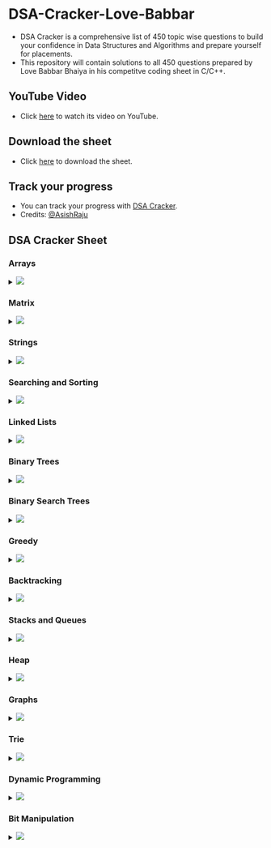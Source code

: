 
# DSA-Cracker-Love-Babbar 
* DSA Cracker is a comprehensive list of 450 topic wise questions to build your confidence in Data Structures and Algorithms and prepare yourself for placements.
* This repository will contain solutions to all 450 questions prepared by Love Babbar Bhaiya in his competitve coding sheet in C/C++.

## YouTube Video
* Click [here](https://youtu.be/4iFALQ1ACdA) to watch its video on YouTube.

## Download the sheet
* Click [here](https://drive.google.com/file/d/1FMdN_OCfOI0iAeDlqswCiC2DZzD4nPsb/view) to download the sheet.

## Track your progress
* You can track your progress with [DSA Cracker](https://450dsa.com/).
* Credits: [@AsishRaju](https://github.com/AsishRaju)

## DSA Cracker Sheet

### Arrays

<details>

<summary><img id="array" src="https://img.shields.io/badge/Arrays-35-brightgreen?style=for-the-badge"></summary>


| Topic:              | Problem                                                                                              | Solutions        |
|:-------------------:|------------------------------------------------------------------------------------------------------|:----------------:|
| Array               | [Reverse the array](https://www.geeksforgeeks.org/write-a-program-to-reverse-an-array-or-string/) |<a href="./01-Arrays/01-Reverse-Array.cpp"><img src="https://img.shields.io/badge/Solution-green"></a>|
| Array               | Find the maximum and minimum element in an array                                                     | <->              |
| Array               | Find the "Kth" max and min element of an array                                                       | <->              |
| Array               | Given an array which consists of only 0, 1 and 2. Sort the array without using any sorting algo      | <->              |
| Array               | Move all the negative elements to one side of the array                                              | <->              |
| Array               | Find the Union and Intersection of the two sorted arrays.                                            | <->              |
| Array               | Write a program to cyclically rotate an array by one.                                                | <->              |
| Array               | find Largest sum contiguous Subarray [V. IMP]                                                        | <->              |
| Array               | Minimise the maximum difference between heights [V.IMP]                                              | <->              |
| Array               | Minimum no. of Jumps to reach end of an array                                                        | <->              |
| Array               | find duplicate in an array of N+1 Integers                                                           | <->              |
| Array               | Merge 2 sorted arrays without using Extra space.                                                     | <->              |
| Array               | Kadane's Algo [V.V.V.V.V IMP]                                                                        | <->              |
| Array               | Merge Intervals                                                                                      | <->              |
| Array               | Next Permutation                                                                                     | <->              |
| Array               | Count Inversion                                                                                      | <->              |
| Array               | Best time to buy and Sell stock                                                                      | <->              |
| Array               | find all pairs on integer array whose sum is equal to given number                                   | <->              |
| Array               | find common elements In 3 sorted arrays                                                              | <->              |
| Array               | Rearrange the array in alternating positive and negative items with O(1) extra space                 | <->              |
| Array               | Find if there is any subarray with sum equal to 0                                                    | <->              |
| Array               | Find factorial of a large number                                                                     | <->              |
| Array               | find maximum product subarray                                                                        | <->              |
| Array               | Find longest coinsecutive subsequence                                                                | <->              |
| Array               | Given an array of size n and a number k, fin all elements that appear more than " n/k " times.       | <->              |
| Array               | Maximum profit by buying and selling a share atmost twice                                            | <->              |
| Array               | Find whether an array is a subset of another array                                                   | <->              |
| Array               | Find the triplet that sum to a given value                                                           | <->              |
| Array               | Trapping Rain water problem                                                                          | <->              |
| Array               | Chocolate Distribution problem                                                                       | <->              |
| Array               | Smallest Subarray with sum greater than a given value                                                | <->              |
| Array               | Three way partitioning of an array around a given value                                              | <->              |
| Array               | Minimum swaps required bring elements less equal K together                                          | <->              |
| Array               | Minimum no. of operations required to make an array palindrome                                       | <->              |
| Array               | Median of 2 sorted arrays of equal size                                                              | <->              |
| Array               | Median of 2 sorted arrays of different size                                                          | <->              |

</details>

### Matrix

<details>

<summary><img id="matrix" src="https://img.shields.io/badge/Matrix-10-yellow?style=for-the-badge"></summary>

| Topic:              | Problem                                                                                              | Solutions        |
|:-------------------:|------------------------------------------------------------------------------------------------------|:----------------:|
| Matrix              | Spiral traversal on a Matrix                                                                         | <->              |
| Matrix              | Search an element in a matriix                                                                       | <->              |
| Matrix              | Find median in a row wise sorted matrix                                                              | <->              |
| Matrix              | Find row with maximum no. of 1's                                                                     | <->              |
| Matrix              | Print elements in sorted order using row-column wise sorted matrix                                   | <->              |
| Matrix              | Maximum size rectangle                                                                               | <->              |
| Matrix              | Find a specific pair in matrix                                                                       | <->              |
| Matrix              | Rotate matrix by 90 degrees                                                                          | <->              |
| Matrix              | Kth smallest element in a row-cpumn wise sorted matrix                                               | <->              |
| Matrix              | Common elements in all rows of a given matrix                                                        | <->              |

</details>

### Strings

<details>

<summary><img id="string" src="https://img.shields.io/badge/String-42-orange?style=for-the-badge"></summary>

| Topic:              | Problem                                                                                              | Solutions        |
|:-------------------:|------------------------------------------------------------------------------------------------------|:----------------:|
| String              | Reverse a String                                                                                     | <->              |
| String              | Check whether a String is Palindrome or not                                                          | <->              |
| String              | Find Duplicate characters in a string                                                                | <->              |
| String              | Why strings are immutable in Java?                                                                   | <->              |
| String              | Write a Code to check whether one string is a rotation of another                                    | <->              |
| String              | Write a Program to check whether a string is a valid shuffle of two strings or not                   | <->              |
| String              | Count and Say problem                                                                                | <->              |
| String              | Write a program to find the longest Palindrome in a string.[ Longest palindromic Substring]          | <->              |
| String              | Find Longest Recurring Subsequence in String                                                         | <->              |
| String              | Print all Subsequences of a string.                                                                  | <->              |
| String              | Print all the permutations of the given string                                                       | <->              |
| String              | Split the Binary string into two substring with equal 0’s and 1’s                                    | <->              |
| String              | Word Wrap Problem [VERY IMP].                                                                        | <->              |
| String              | EDIT Distance [Very Imp]                                                                             | <->              |
| String              | Find next greater number with same set of digits. [Very Very IMP]                                    | <->              |
| String              | Balanced Parenthesis problem.[Imp]                                                                   | <->              |
| String              | Word break Problem[ Very Imp]                                                                        | <->              |
| String              | Rabin Karp Algo                                                                                      | <->              |
| String              | KMP Algo                                                                                             | <->              |
| String              | Convert a Sentence into its equivalent mobile numeric keypad sequence.                               | <->              |
| String              | Minimum number of bracket reversals needed to make an expression balanced.                           | <->              |
| String              | Count All Palindromic Subsequence in a given String.                                                 | <->              |
| String              | Count of number of given string in 2D character array                                                | <->              |
| String              | Search a Word in a 2D Grid of characters.                                                            | <->              |
| String              | Boyer Moore Algorithm for Pattern Searching.                                                         | <->              |
| String              | Converting Roman Numerals to Decimal                                                                 | <->              |
| String              | Longest Common Prefix                                                                                | <->              |
| String              | Number of flips to make binary string alternate                                                      | <->              |
| String              | Find the first repeated word in string.                                                              | <->              |
| String              | Minimum number of swaps for bracket balancing.                                                       | <->              |
| String              | Find the longest common subsequence between two strings.                                             | <->              |
| String              | Program to generate all possible valid IP addresses from given  string.                              | <->              |
| String              | Write a program tofind the smallest window that contains all characters of string itself.            | <->              |
| String              | Rearrange characters in a string such that no two adjacent are same                                  | <->              |
| String              | Minimum characters to be added at front to make string palindrome                                    | <->              |
| String              | Given a sequence of words, print all anagrams together                                               | <->              |
| String              | Find the smallest window in a string containing all characters of another string                     | <->              |
| String              | Recursively remove all adjacent duplicates                                                           | <->              |
| String              | String matching where one string contains wildcard characters                                        | <->              |
| String              | Function to find Number of customers who could not get a computer                                    | <->              |
| String              | Transform One String to Another using Minimum Number of Given Operation                              | <->              |
| String              | Check if two given strings are isomorphic to each other                                              | <->              |
| String              | Recursively print all sentences that can be formed from list of word lists                           | <->              |

</details>

### Searching and Sorting

<details>

<summary><img id="sns" src="https://img.shields.io/badge/Searching_&_Sorting-36-red?style=for-the-badge"></summary>

| Topic:              | Problem                                                                                              | Solutions        |
|:-------------------:|------------------------------------------------------------------------------------------------------|:----------------:|
| Searching & Sorting | Find first and last positions of an element in a sorted array                                        | <->              |
| Searching & Sorting | Find a Fixed Point (Value equal to index) in a given array                                           | <->              |
| Searching & Sorting | Search in a rotated sorted array                                                                     | <->              |
| Searching & Sorting | square root of an integer                                                                            | <->              |
| Searching & Sorting | Maximum and minimum of an array using minimum number of comparisons                                  | <->              |
| Searching & Sorting | Optimum location of point to minimize total distance                                                 | <->              |
| Searching & Sorting | Find the repeating and the missing                                                                   | <->              |
| Searching & Sorting | find majority element                                                                                | <->              |
| Searching & Sorting | Searching in an array where adjacent differ by at most k                                             | <->              |
| Searching & Sorting | find a pair with a given difference                                                                  | <->              |
| Searching & Sorting | find four elements that sum to a given value                                                         | <->              |
| Searching & Sorting | maximum sum such that no 2 elements are adjacent                                                     | <->              |
| Searching & Sorting | Count triplet with sum smaller than a given value                                                    | <->              |
| Searching & Sorting | merge 2 sorted arrays                                                                                | <->              |
| Searching & Sorting | print all subarrays with 0 sum                                                                       | <->              |
| Searching & Sorting | Product array Puzzle                                                                                 | <->              |
| Searching & Sorting | Sort array according to count of set bits                                                            | <->              |
| Searching & Sorting | minimum no. of swaps required to sort the array                                                      | <->              |
| Searching & Sorting | Bishu and Soldiers                                                                                   | <->              |
| Searching & Sorting | Rasta and Kheshtak                                                                                   | <->              |
| Searching & Sorting | Kth smallest number again                                                                            | <->              |
| Searching & Sorting | Find pivot element in a sorted array                                                                 | <->              |
| Searching & Sorting | K-th Element of Two Sorted Arrays                                                                    | <->              |
| Searching & Sorting | Aggressive cows                                                                                      | <->              |
| Searching & Sorting | Book Allocation Problem                                                                              | <->              |
| Searching & Sorting | EKOSPOJ:                                                                                             | <->              |
| Searching & Sorting | Job Scheduling Algo                                                                                  | <->              |
| Searching & Sorting | Missing Number in AP                                                                                 | <->              |
| Searching & Sorting | Smallest number with atleastn trailing zeroes infactorial                                            | <->              |
| Searching & Sorting | Painters Partition Problem:                                                                          | <->              |
| Searching & Sorting | ROTI-Prata SPOJ                                                                                      | <->              |
| Searching & Sorting | DoubleHelix SPOJ                                                                                     | <->              |
| Searching & Sorting | Subset Sums                                                                                          | <->              |
| Searching & Sorting | Findthe inversion count                                                                              | <->              |
| Searching & Sorting | Implement Merge-sort in-place                                                                        | <->              |
| Searching & Sorting | Partitioning and Sorting Arrays with Many Repeated Entries                                           | <->              |

</details>

### Linked Lists

<details>

<summary><img id="linkedlist" src="https://img.shields.io/badge/Linked_List-36-blue?style=for-the-badge"></summary>

| Topic:              | Problem                                                                                              | Solutions        |
|:-------------------:|------------------------------------------------------------------------------------------------------|:----------------:|
| LinkedList          | Write a Program to reverse the Linked List. (Both Iterative and recursive)                           | <->              |
| LinkedList          | Reverse a Linked List in group of Given Size. [Very Imp]                                             | <->              |
| LinkedList          | Write a program to Detect loop in a linked list.                                                     | <->              |
| LinkedList          | Write a program to Delete loop in a linked list.                                                     | <->              |
| LinkedList          | Find the starting point of the loop.                                                                 | <->              |
| LinkedList          | Remove Duplicates in a sorted Linked List.                                                           | <->              |
| LinkedList          | Remove Duplicates in a Un-sorted Linked List.                                                        | <->              |
| LinkedList          | Write a Program to Move the last element to Front in a Linked List.                                  | <->              |
| LinkedList          | Add “1” to a number represented as a Linked List.                                                    | <->              |
| LinkedList          | Add two numbers represented by linked lists.                                                         | <->              |
| LinkedList          | Intersection of two Sorted Linked List.                                                              | <->              |
| LinkedList          | Intersection Point of two Linked Lists.                                                              | <->              |
| LinkedList          | Merge Sort For Linked lists.[Very Important]                                                         | <->              |
| LinkedList          | Quicksort for Linked Lists.[Very Important]                                                          | <->              |
| LinkedList          | Find the middle Element of a linked list.                                                            | <->              |
| LinkedList          | Check if a linked list is a circular linked list.                                                    | <->              |
| LinkedList          | Split a Circular linked list into two halves.                                                        | <->              |
| LinkedList          | Write a Program to check whether the Singly Linked list is a palindrome or not.                      | <->              |
| LinkedList          | Deletion from a Circular Linked List.                                                                | <->              |
| LinkedList          | Reverse a Doubly Linked list.                                                                        | <->              |
| LinkedList          | Find pairs with a given sum in a DLL.                                                                | <->              |
| LinkedList          | Count triplets in a sorted DLL whose sum is equal to given value “X”.                                | <->              |
| LinkedList          | Sort a “k”sorted Doubly Linked list.[Very IMP]                                                       | <->              |
| LinkedList          | Rotate DoublyLinked list by N nodes.                                                                 | <->              |
| LinkedList          | Rotate a Doubly Linked list in group of Given Size.[Very IMP]                                        | <->              |
| LinkedList          | Can we reverse a linked list in less than O(n) ?                                                     | <->              |
| LinkedList          | Why Quicksort is preferred for. Arrays and Merge Sort for LinkedLists ?                              | <->              |
| LinkedList          | Flatten a Linked List                                                                                | <->              |
| LinkedList          | Sort a LL of 0's, 1's and 2's                                                                        | <->              |
| LinkedList          | Clone a linked list with next and random pointer                                                     | <->              |
| LinkedList          | Merge K sorted Linked list                                                                           | <->              |
| LinkedList          | Multiply 2 no. represented by LL                                                                     | <->              |
| LinkedList          | Delete nodes which have a greater value on right side                                                | <->              |
| LinkedList          | Segregate even and odd nodes in a Linked List                                                        | <->              |
| LinkedList          | Program for n’th node from the end of a Linked List                                                  | <->              |
| LinkedList          | Find the first non-repeating character from a stream of characters                                   | <->              |

</details>

### Binary Trees

<details>

<summary><img id="binarytrees" src="https://img.shields.io/badge/Binary_Trees-35-bluevoilet?style=for-the-badge"></summary>

| Topic:              | Problem                                                                                              | Solutions        |
|:-------------------:|------------------------------------------------------------------------------------------------------|:----------------:|
| Binary Trees        | level order traversal                                                                                | <->              |
| Binary Trees        | Reverse Level Order traversal                                                                        | <->              |
| Binary Trees        | Height of a tree                                                                                     | <->              |
| Binary Trees        | Diameter of a tree                                                                                   | <->              |
| Binary Trees        | Mirror of a tree                                                                                     | <->              |
| Binary Trees        | Inorder Traversal of a tree both using recursion and Iteration                                       | <->              |
| Binary Trees        | Preorder Traversal of a tree both using recursion and Iteration                                      | <->              |
| Binary Trees        | Postorder Traversal of a tree both using recursion and Iteration                                     | <->              |
| Binary Trees        | Left View of a tree                                                                                  | <->              |
| Binary Trees        | Right View of Tree                                                                                   | <->              |
| Binary Trees        | Top View of a tree                                                                                   | <->              |
| Binary Trees        | Bottom View of a tree                                                                                | <->              |
| Binary Trees        | Zig-Zag traversal of a binary tree                                                                   | <->              |
| Binary Trees        | Check if a tree is balanced or not                                                                   | <->              |
| Binary Trees        | Diagnol Traversal of a Binary tree                                                                   | <->              |
| Binary Trees        | Boundary traversal of a Binary tree                                                                  | <->              |
| Binary Trees        | Construct Binary Tree from String with Bracket Representation                                        | <->              |
| Binary Trees        | Convert Binary tree into Doubly Linked List                                                          | <->              |
| Binary Trees        | Convert Binary tree into Sum tree                                                                    | <->              |
| Binary Trees        | Construct Binary tree from Inorder and preorder traversal                                            | <->              |
| Binary Trees        | Find minimum swaps required to convert a Binary tree into BST                                        | <->              |
| Binary Trees        | Check if Binary tree is Sum tree or not                                                              | <->              |
| Binary Trees        | Check if all leaf nodes are at same level or not                                                     | <->              |
| Binary Trees        | Check if a Binary Tree contains duplicate subtrees of size 2 or more [ IMP ]                         | <->              |
| Binary Trees        | Check if 2 trees are mirror or not                                                                   | <->              |
| Binary Trees        | Sum of Nodes on the Longest path from root to leaf node                                              | <->              |
| Binary Trees        | Check if given graph is tree or not.  [ IMP ]                                                        | <->              |
| Binary Trees        | Find Largest subtree sum in a tree                                                                   | <->              |
| Binary Trees        | Maximum Sum of nodes in Binary tree such that no two are adjacent                                    | <->              |
| Binary Trees        | Print all "K" Sum paths in a Binary tree                                                             | <->              |
| Binary Trees        | Find LCA in a Binary tree                                                                            | <->              |
| Binary Trees        | Find distance between 2 nodes in a Binary tree                                                       | <->              |
| Binary Trees        | Kth Ancestor of node in a Binary tree                                                                | <->              |
| Binary Trees        | Find all Duplicate subtrees in a Binary tree [ IMP ]                                                 | <->              |
| Binary Trees        | Tree Isomorphism Problem                                                                             | <->              |

</details>

### Binary Search Trees

<details>

<summary><img id="bst" src="https://img.shields.io/badge/Binary_Search_Trees-22-yellowgreen?style=for-the-badge"></summary>

| Topic:              | Problem                                                                                              | Solutions        |
|:-------------------:|------------------------------------------------------------------------------------------------------|:----------------:|
| Binary Search Trees | Fina a value in a BST                                                                                | <->              |
| Binary Search Trees | Deletion of a node in a BST                                                                          | <->              |
| Binary Search Trees | Find min and max value in a BST                                                                      | <->              |
| Binary Search Trees | Find inorder successor and inorder predecessor in a BST                                              | <->              |
| Binary Search Trees | Check if a tree is a BST or not                                                                      | <->              |
| Binary Search Trees | Populate Inorder successor of all nodes                                                              | <->              |
| Binary Search Trees | Find LCA  of 2 nodes in a BST                                                                        | <->              |
| Binary Search Trees | Construct BST from preorder traversal                                                                | <->              |
| Binary Search Trees | Convert Binary tree into BST                                                                         | <->              |
| Binary Search Trees | Convert a normal BST into a Balanced BST                                                             | <->              |
| Binary Search Trees | Merge two BST [ V.V.V>IMP ]                                                                          | <->              |
| Binary Search Trees | Find Kth largest element in a BST                                                                    | <->              |
| Binary Search Trees | Find Kth smallest element in a BST                                                                   | <->              |
| Binary Search Trees | Count pairs from 2 BST whose sum is equal to given value "X"                                         | <->              |
| Binary Search Trees | Find the median of BST in O(n) time and O(1) space                                                   | <->              |
| Binary Search Trees | Count BST ndoes that lie in a given range                                                            | <->              |
| Binary Search Trees | Replace every element with the least greater element on its right                                    | <->              |
| Binary Search Trees | Given "n" appointments, find the conflicting appointments                                            | <->              |
| Binary Search Trees | Check preorder is valid or not                                                                       | <->              |
| Binary Search Trees | Check whether BST contains Dead end                                                                  | <->              |
| Binary Search Trees | Largest BST in a Binary Tree [ V.V.V.V.V IMP ]                                                       | <->              |
| Binary Search Trees | Flatten BST to sorted list                                                                           | <->              |

</details>

### Greedy

<details>

<summary><img id="greedy" src="https://img.shields.io/badge/Greedy-35-green?style=for-the-badge"> </summary>

| Topic:              | Problem                                                                                              | Solutions        |
|:-------------------:|------------------------------------------------------------------------------------------------------|:----------------:|
| Greedy              | Activity Selection Problem                                                                           | <->              |
| Greedy              | Job SequencingProblem                                                                                | <->              |
| Greedy              | Huffman Coding                                                                                       | <->              |
| Greedy              | Water Connection Problem                                                                             | <->              |
| Greedy              | Fractional Knapsack Problem                                                                          | <->              |
| Greedy              | Greedy Algorithm to find Minimum number of Coins                                                     | <->              |
| Greedy              | Maximum trains for which stoppage can be provided                                                    | <->              |
| Greedy              | Minimum Platforms Problem                                                                            | <->              |
| Greedy              | Buy Maximum Stocks if i stocks can be bought on i-th day                                             | <->              |
| Greedy              | Find the minimum and maximum amount to buy all N candies                                             | <->              |
| Greedy              | Minimize Cash Flow among a given set of friends who have borrowed money from each other              | <->              |
| Greedy              | Minimum Cost to cut a board into squares                                                             | <->              |
| Greedy              | Check if it is possible to survive on Island                                                         | <->              |
| Greedy              | Find maximum meetings in one room                                                                    | <->              |
| Greedy              | Maximum product subset of an array                                                                   | <->              |
| Greedy              | Maximize array sum after K negations                                                                 | <->              |
| Greedy              | Maximize the sum of arr[i]*i                                                                         | <->              |
| Greedy              | Maximum sum of absolute difference of an array                                                       | <->              |
| Greedy              | Maximize sum of consecutive differences in a circular array                                          | <->              |
| Greedy              | Minimum sum of absolute difference of pairs of two arrays                                            | <->              |
| Greedy              | Program for Shortest Job First (or SJF) CPU Scheduling                                               | <->              |
| Greedy              | Program for Least Recently Used (LRU) Page Replacement algorithm                                     | <->              |
| Greedy              | Smallest subset with sum greater than all other elements                                             | <->              |
| Greedy              | Chocolate Distribution Problem                                                                       | <->              |
| Greedy              | DEFKIN -Defense of a Kingdom                                                                         | <->              |
| Greedy              | DIEHARD -DIE HARD                                                                                    | <->              |
| Greedy              | GERGOVIA -Wine trading in Gergovia                                                                   | <->              |
| Greedy              | Picking Up Chicks                                                                                    | <->              |
| Greedy              | CHOCOLA –Chocolate                                                                                   | <->              |
| Greedy              | ARRANGE -Arranging Amplifiers                                                                        | <->              |
| Greedy              | K Centers Problem                                                                                    | <->              |
| Greedy              | Minimum Cost of ropes                                                                                | <->              |
| Greedy              | Find smallest number with given number of digits and sum of digits                                   | <->              |
| Greedy              | Rearrange characters in a string such that no two adjacent are same                                  | <->              |
| Greedy              | Find maximum sum possible equal sum of three stacks                                                  | <->              |

</details>

### Backtracking

<details>

<summary><img id="backtracking" src="https://img.shields.io/badge/Back_Tracking-19-yellow?style=for-the-badge"> </summary>

| Topic:              | Problem                                                                                              | Solutions        |
|:-------------------:|------------------------------------------------------------------------------------------------------|:----------------:|
| BackTracking        | Rat in a maze Problem                                                                                | <->              |
| BackTracking        | Printing all solutions in N-Queen Problem                                                            | <->              |
| BackTracking        | Word Break Problem using Backtracking                                                                | <->              |
| BackTracking        | Remove Invalid Parentheses                                                                           | <->              |
| BackTracking        | Sudoku Solver                                                                                        | <->              |
| BackTracking        | m Coloring Problem                                                                                   | <->              |
| BackTracking        | Print all palindromic partitions of a string                                                         | <->              |
| BackTracking        | Subset Sum Problem                                                                                   | <->              |
| BackTracking        | The Knight’s tour problem                                                                            | <->              |
| BackTracking        | Tug of War                                                                                           | <->              |
| BackTracking        | Find shortest safe route in a path with landmines                                                    | <->              |
| BackTracking        | Combinational Sum                                                                                    | <->              |
| BackTracking        | Find Maximum number possible by doing at-most K swaps                                                | <->              |
| BackTracking        | Print all permutations of a string                                                                   | <->              |
| BackTracking        | Find if there is a path of more than k length from a source                                          | <->              |
| BackTracking        | Longest Possible Route in a Matrix with Hurdles                                                      | <->              |
| BackTracking        | Print all possible paths from top left to bottom right of a mXn matrix                               | <->              |
| BackTracking        | Partition of a set intoK subsets with equal sum                                                      | <->              |
| BackTracking        | Find the K-th Permutation Sequence of first N natural numbers                                        | <->              |

</details>

### Stacks and Queues

<details>

<summary><img id="snq" src="https://img.shields.io/badge/Stacks_&_Queues-38-red?style=for-the-badge"> </summary>

| Topic:              | Problem                                                                                              | Solutions        |
|:-------------------:|------------------------------------------------------------------------------------------------------|:----------------:|
| Stacks & Queues     | Implement Stack from Scratch                                                                         | <->              |
| Stacks & Queues     | Implement Queue from Scratch                                                                         | <->              |
| Stacks & Queues     | Implement 2 stack in an array                                                                        | <->              |
| Stacks & Queues     | find the middle element of a stack                                                                   | <->              |
| Stacks & Queues     | Implement "N" stacks in an Array                                                                     | <->              |
| Stacks & Queues     | Check the expression has valid or Balanced parenthesis or not.                                       | <->              |
| Stacks & Queues     | Reverse a String using Stack                                                                         | <->              |
| Stacks & Queues     | Design a Stack that supports getMin() in O(1) time and O(1) extra space.                             | <->              |
| Stacks & Queues     | Find the next Greater element                                                                        | <->              |
| Stacks & Queues     | The celebrity Problem                                                                                | <->              |
| Stacks & Queues     | Arithmetic Expression evaluation                                                                     | <->              |
| Stacks & Queues     | Evaluation of Postfix expression                                                                     | <->              |
| Stacks & Queues     | Implement a method to insert an element at its bottom without using any other data structure.        | <->              |
| Stacks & Queues     | Reverse a stack using recursion                                                                      | <->              |
| Stacks & Queues     | Sort a Stack using recursion                                                                         | <->              |
| Stacks & Queues     | Merge Overlapping Intervals                                                                          | <->              |
| Stacks & Queues     | Largest rectangular Area in Histogram                                                                | <->              |
| Stacks & Queues     | Length of the Longest Valid Substring                                                                | <->              |
| Stacks & Queues     | Expression contains redundant bracket or not                                                         | <->              |
| Stacks & Queues     | Implement Stack using Queue                                                                          | <->              |
| Stacks & Queues     | Implement Stack using Deque                                                                          | <->              |
| Stacks & Queues     | Stack Permutations (Check if an array is stack permutation of other)                                 | <->              |
| Stacks & Queues     | Implement Queue using Stack                                                                          | <->              |
| Stacks & Queues     | Implement "n" queue in an array                                                                      | <->              |
| Stacks & Queues     | Implement a Circular queue                                                                           | <->              |
| Stacks & Queues     | LRU Cache Implementationa                                                                            | <->              |
| Stacks & Queues     | Reverse a Queue using recursion                                                                      | <->              |
| Stacks & Queues     | Reverse the first “K” elements of a queue                                                            | <->              |
| Stacks & Queues     | Interleave the first half of the queue with second half                                              | <->              |
| Stacks & Queues     | Find the first circular tour that visits all Petrol Pumps                                            | <->              |
| Stacks & Queues     | Minimum time required to rot all oranges                                                             | <->              |
| Stacks & Queues     | Distance of nearest cell having 1 in a binary matrix                                                 | <->              |
| Stacks & Queues     | First negative integer in every window of size “k”                                                   | <->              |
| Stacks & Queues     | Check if all levels of two trees are anagrams or not.                                                | <->              |
| Stacks & Queues     | Sum of minimum and maximum elements of all subarrays of size “k”.                                    | <->              |
| Stacks & Queues     | Minimum sum of squares of character counts in a given string after removing “k” characters.          | <->              |
| Stacks & Queues     | Queue based approach or first non-repeating character in a stream.                                   | <->              |
| Stacks & Queues     | Next Smaller Element                                                                                 | <->              |

</details>

### Heap

<details>

<summary><img id="heap" src="https://img.shields.io/badge/Heap-18-orange?style=for-the-badge"></summary>

| Topic:              | Problem                                                                                              | Solutions        |
|:-------------------:|------------------------------------------------------------------------------------------------------|:----------------:|
| Heap                | Implement a Maxheap/MinHeap using arrays and recursion.                                              | <->              |
| Heap                | Sort an Array using heap. (HeapSort)                                                                 | <->              |
| Heap                | Maximum of all subarrays of size k.                                                                  | <->              |
| Heap                | “k” largest element in an array                                                                      | <->              |
| Heap                | Kth smallest and largest element in an unsorted array                                                | <->              |
| Heap                | Merge “K” sorted arrays. [ IMP ]                                                                     | <->              |
| Heap                | Merge 2 Binary Max Heaps                                                                             | <->              |
| Heap                | Kth largest sum continuous subarrays                                                                 | <->              |
| Heap                | Leetcode- reorganize strings                                                                         | <->              |
| Heap                | Merge “K” Sorted Linked Lists [V.IMP]                                                                | <->              |
| Heap                | Smallest range in “K” Lists                                                                          | <->              |
| Heap                | Median in a stream of Integers                                                                       | <->              |
| Heap                | Check if a Binary Tree is Heap                                                                       | <->              |
| Heap                | Connect “n” ropes with minimum cost                                                                  | <->              |
| Heap                | Convert BST to Min Heap                                                                              | <->              |
| Heap                | Convert min heap to max heap                                                                         | <->              |
| Heap                | Rearrange characters in a string such that no two adjacent are same.                                 | <->              |
| Heap                | Minimum sum of two numbers formed from digits of an array                                            | <->              |

</details>

### Graphs

<details>

<summary><img id="graph" src="https://img.shields.io/badge/Graph-44-orange?style=for-the-badge"></summary>

| Topic:              | Problem                                                                                              | Solutions        |
|:-------------------:|------------------------------------------------------------------------------------------------------|:----------------:|
| Graph               | Create a Graph, print it                                                                             | <->              |
| Graph               | Implement BFS algorithm                                                                              | <->              |
| Graph               | Implement DFS Algo                                                                                   | <->              |
| Graph               | Detect Cycle in Directed Graph using BFS/DFS Algo                                                    | <->              |
| Graph               | Detect Cycle in UnDirected Graph using BFS/DFS Algo                                                  | <->              |
| Graph               | Search in a Maze                                                                                     | <->              |
| Graph               | Minimum Step by Knight                                                                               | <->              |
| Graph               | flood fill algo                                                                                      | <->              |
| Graph               | Clone a graph                                                                                        | <->              |
| Graph               | Making wired Connections                                                                             | <->              |
| Graph               | word Ladder                                                                                          | <->              |
| Graph               | Dijkstra algo                                                                                        | <->              |
| Graph               | Implement Topological Sort                                                                           | <->              |
| Graph               | Minimum time taken by each job to be completed given by a Directed Acyclic Graph                     | <->              |
| Graph               | Find whether it is possible to finish all tasks or not from given dependencies                       | <->              |
| Graph               | Find the no. of Isalnds                                                                              | <->              |
| Graph               | Given a sorted Dictionary of an Alien Language, find order of characters                             | <->              |
| Graph               | Implement Kruksal’sAlgorithm                                                                         | <->              |
| Graph               | Implement Prim’s Algorithm                                                                           | <->              |
| Graph               | Total no. of Spanning tree in a graph                                                                | <->              |
| Graph               | Implement Bellman Ford Algorithm                                                                     | <->              |
| Graph               | Implement Floyd warshallAlgorithm                                                                    | <->              |
| Graph               | Travelling Salesman Problem                                                                          | <->              |
| Graph               | Graph ColouringProblem                                                                               | <->              |
| Graph               | Snake and Ladders Problem                                                                            | <->              |
| Graph               | Find bridge in a graph                                                                               | <->              |
| Graph               | Count Strongly connected Components(Kosaraju Algo)                                                   | <->              |
| Graph               | Check whether a graph is Bipartite or Not                                                            | <->              |
| Graph               | Detect Negative cycle in a graph                                                                     | <->              |
| Graph               | Longest path in a Directed Acyclic Graph                                                             | <->              |
| Graph               | Journey to the Moon                                                                                  | <->              |
| Graph               | Cheapest Flights Within K Stops                                                                      | <->              |
| Graph               | Oliver and the Game                                                                                  | <->              |
| Graph               | Water Jug problem using BFS                                                                          | <->              |
| Graph               | Water Jug problem using BFS                                                                          | <->              |
| Graph               | Find if there is a path of more thank length from a source                                           | <->              |
| Graph               | M-ColouringProblem                                                                                   | <->              |
| Graph               | Minimum edges to reverse o make path from source to destination                                      | <->              |
| Graph               | Paths to travel each nodes using each edge(Seven Bridges)                                            | <->              |
| Graph               | Vertex Cover Problem                                                                                 | <->              |
| Graph               | Chinese Postman or Route Inspection                                                                  | <->              |
| Graph               | Number of Triangles in a Directed and Undirected Graph                                               | <->              |
| Graph               | Minimise the cashflow among a given set of friends who have borrowed money from each other           | <->              |
| Graph               | Two Clique Problem                                                                                   | <->              |

</details>

### Trie

<details>

<summary><img id="trie" src="https://img.shields.io/badge/Trie-06-blue?style=for-the-badge"></summary>

| Topic:              | Problem                                                                                              | Solutions        |
|:-------------------:|------------------------------------------------------------------------------------------------------|:----------------:|
| Trie                | Construct a trie from scratch                                                                        | <->              |
| Trie                | Find shortest unique prefix for every word in a given list                                           | <->              |
| Trie                | Word Break Problem \| (Trie solution)                                                                | <->              |
| Trie                | Given a sequence of words, print all anagrams together                                               | <->              |
| Trie                | Implement a Phone Directory                                                                          | <->              |
| Trie                | Print unique rows in a given boolean matrix                                                          | <->              |

</details>

### Dynamic Programming

<details>

<summary><img id="dp" src="https://img.shields.io/badge/ Dynamic_Programming-60-ff69b4?style=for-the-badge"></summary>

| Topic:              | Problem                                                                                              | Solutions        |
|:-------------------:|------------------------------------------------------------------------------------------------------|:----------------:|
| Dynamic Programming | Coin ChangeProblem                                                                                   | <->              |
| Dynamic Programming | Knapsack Problem                                                                                     | <->              |
| Dynamic Programming | Binomial CoefficientProblem                                                                          | <->              |
| Dynamic Programming | Permutation CoefficientProblem                                                                       | <->              |
| Dynamic Programming | Program for nth Catalan Number                                                                       | <->              |
| Dynamic Programming | Matrix Chain Multiplication                                                                          | <->              |
| Dynamic Programming | Edit Distance                                                                                        | <->              |
| Dynamic Programming | Subset Sum Problem                                                                                   | <->              |
| Dynamic Programming | Friends Pairing Problem                                                                              | <->              |
| Dynamic Programming | Gold Mine Problem                                                                                    | <->              |
| Dynamic Programming | Assembly Line SchedulingProblem                                                                      | <->              |
| Dynamic Programming | Painting the Fenceproblem                                                                            | <->              |
| Dynamic Programming | Maximize The Cut Segments                                                                            | <->              |
| Dynamic Programming | Longest Common Subsequence                                                                           | <->              |
| Dynamic Programming | Longest Repeated Subsequence                                                                         | <->              |
| Dynamic Programming | Longest Increasing Subsequence                                                                       | <->              |
| Dynamic Programming | Space Optimized Solution of LCS                                                                      | <->              |
| Dynamic Programming | LCS (Longest Common Subsequence) of three strings                                                    | <->              |
| Dynamic Programming | Maximum Sum Increasing Subsequence                                                                   | <->              |
| Dynamic Programming | Count all subsequences having product less than K                                                    | <->              |
| Dynamic Programming | Longest subsequence such that difference between adjacent is one                                     | <->              |
| Dynamic Programming | Maximum subsequence sum such that no three are consecutive                                           | <->              |
| Dynamic Programming | Egg Dropping Problem                                                                                 | <->              |
| Dynamic Programming | Maximum Length Chain of Pairs                                                                        | <->              |
| Dynamic Programming | Maximum size square sub-matrix with all 1s                                                           | <->              |
| Dynamic Programming | Maximum sum of pairs with specific difference                                                        | <->              |
| Dynamic Programming | Min Cost PathProblem                                                                                 | <->              |
| Dynamic Programming | Maximum difference of zeros and ones in binary string                                                | <->              |
| Dynamic Programming | Minimum number of jumps to reach end                                                                 | <->              |
| Dynamic Programming | Minimum cost to fill given weight in a bag                                                           | <->              |
| Dynamic Programming | Minimum removals from array to make max –min <= K                                                    | <->              |
| Dynamic Programming | Longest Common Substring                                                                             | <->              |
| Dynamic Programming | Count number of ways to reacha given score in a game                                                 | <->              |
| Dynamic Programming | Count Balanced Binary Trees of Height h                                                              | <->              |
| Dynamic Programming | LargestSum Contiguous Subarray [V>V>V>V IMP ]                                                        | <->              |
| Dynamic Programming | Smallest sum contiguous subarray                                                                     | <->              |
| Dynamic Programming | Unbounded Knapsack (Repetition of items allowed)                                                     | <->              |
| Dynamic Programming | Word Break Problem                                                                                   | <->              |
| Dynamic Programming | Largest Independent Set Problem                                                                      | <->              |
| Dynamic Programming | Partition problem                                                                                    | <->              |
| Dynamic Programming | Longest Palindromic Subsequence                                                                      | <->              |
| Dynamic Programming | Count All Palindromic Subsequence in a given String                                                  | <->              |
| Dynamic Programming | Longest Palindromic Substring                                                                        | <->              |
| Dynamic Programming | Longest alternating subsequence                                                                      | <->              |
| Dynamic Programming | Weighted Job Scheduling                                                                              | <->              |
| Dynamic Programming | Coin game winner where every player has three choices                                                | <->              |
| Dynamic Programming | Count Derangements (Permutation such that no element appears in its original position) [ IMPORTANT ] | <->              |
| Dynamic Programming | Maximum profit by buying and selling a share at most twice [ IMP ]                                   | <->              |
| Dynamic Programming | Optimal Strategy for a Game                                                                          | <->              |
| Dynamic Programming | Optimal Binary Search Tree                                                                           | <->              |
| Dynamic Programming | Palindrome PartitioningProblem                                                                       | <->              |
| Dynamic Programming | Word Wrap Problem                                                                                    | <->              |
| Dynamic Programming | Mobile Numeric Keypad Problem [ IMP ]                                                                | <->              |
| Dynamic Programming | Boolean Parenthesization Problem                                                                     | <->              |
| Dynamic Programming | Largest rectangular sub-matrix whose sum is 0                                                        | <->              |
| Dynamic Programming | Largest area rectangular sub-matrix with equal number of 1’s and 0’s [ IMP ]                         | <->              |
| Dynamic Programming | Maximum sum rectangle in a 2D matrix                                                                 | <->              |
| Dynamic Programming | Maximum profit by buying and selling a share at most k times                                         | <->              |
| Dynamic Programming | Find if a string is interleaved of two other strings                                                 | <->              |
| Dynamic Programming | Maximum Length of Pair Chain                                                                         | <->              |

</details>

### Bit Manipulation

<details>

<summary><img id="bm" src="https://img.shields.io/badge/Bit_Manipulation-10-bluevoilet?style=for-the-badge"></summary>

| Topic:              | Problem                                                                                              | Solutions        |
|:-------------------:|------------------------------------------------------------------------------------------------------|:----------------:|
| Bit Manipulation    | Count set bits in an integer                                                                         | <->              |
| Bit Manipulation    | Find the two non-repeating elements in an array of repeating elements                                | <->              |
| Bit Manipulation    | Count number of bits to be flipped to convert A to B                                                 | <->              |
| Bit Manipulation    | Count total set bits in all numbers from 1 to n                                                      | <->              |
| Bit Manipulation    | Program to find whether a no is power of two                                                         | <->              |
| Bit Manipulation    | Find position of the only set bit                                                                    | <->              |
| Bit Manipulation    | Copy set bits in a range                                                                             | <->              |
| Bit Manipulation    | Divide two integers without using multiplication, division and mod operator                          | <->              |
| Bit Manipulation    | Calculate square of a number without using *, / and pow()                                            | <->              |
| Bit Manipulation    | Power Set                                                                                            | <->              |


